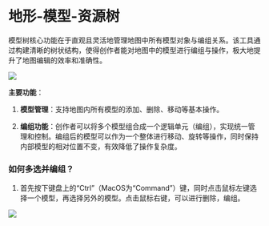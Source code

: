# 地形-模型-资源树

模型树核心功能在于直观且灵活地管理地图中所有模型对象与编组关系。该工具通过构建清晰的树状结构，使得创作者能对地图中的模型进行编组与操作，极大地提升了地图编辑的效率和准确性。

![](/QQ20240915-154703.png)

**主要功能**：

1. **模型管理**：支持地图内所有模型的添加、删除、移动等基本操作。

2. **编组功能**：创作者可以将多个模型组合成一个逻辑单元（编组），实现统一管理和控制。编组后的模型可以作为一个整体进行移动、旋转等操作，同时保持内部模型的相对位置不变，有效降低了操作复杂度。

### 如何多选并编组？
1. 首先按下键盘上的“Ctrl”（MacOS为“Command”）键，同时点击鼠标左键选择一个模型，再选择另外的模型。点击鼠标右键，可以进行删除，编组。

![](/QQ20240915-154923.png)